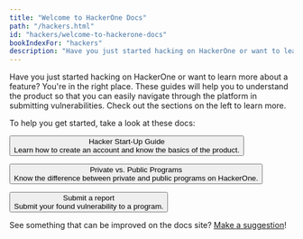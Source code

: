 ```yaml
---
title: "Welcome to HackerOne Docs"
path: "/hackers.html"
id: "hackers/welcome-to-hackerone-docs"
bookIndexFor: "hackers"
description: "Have you just started hacking on HackerOne or want to learn more about a feature? You're in the right place. These guides will help you to understand the product so that you can easily navigate through the platform in submitting vulnerabilities. Check out the sections on the left to learn more."
---
```


Have you just started hacking on HackerOne or want to learn more about a feature? You're in the right place. These guides will help you to understand the product so that you can easily navigate through the platform in submitting vulnerabilities. Check out the sections on the left to learn more.

To help you get started, take a look at these docs:

<button type="button" onclick="location.href='/hackers/hacker-start-up-guide.html'">Hacker Start-Up Guide<br />Learn how to create an account and know the basics of the product.
</button>

<button type="button" onclick="location.href='/hackers/private-vs-public-programs.html'">Private vs. Public Programs<br />Know the difference between private and public programs on HackerOne.</button>

<button type="button" onclick="location.href='/hackers/submitting-reports.html'">Submit a report<br />Submit your found vulnerability to a program.</button>

See something that can be improved on the docs site? [Make a suggestion](/programs/edit-the-doc-site.html)!
